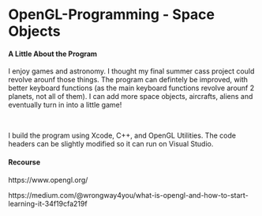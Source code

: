 # OpenGL-Programming - Space Objects

<h4>A Little About the Program</h4>

<p>I enjoy games and astronomy. I thought my final summer cass project could revolve arounf those things. The program can defintely be improved, with better keyboard functions (as the main keyboard functions revolve arounf 2 planets, not all of them). I can add more space objects, aircrafts, aliens and eventually turn in into a little game!</p>
<br>
<p>I build the program using Xcode, C++, and OpenGL Utilities. The code headers can be slightly modified so it can run on Visual Studio. </p>

<h4>Recourse</h4>

<p>https://www.opengl.org/</p>
<p>https://medium.com/@wrongway4you/what-is-opengl-and-how-to-start-learning-it-34f19cfa219f</p>

